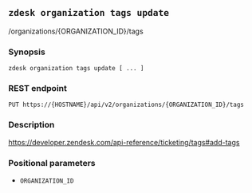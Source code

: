 ## `zdesk organization tags update`

/organizations/{ORGANIZATION_ID}/tags

### Synopsis

    zdesk organization tags update [ ... ]

### REST endpoint

    PUT https://{HOSTNAME}/api/v2/organizations/{ORGANIZATION_ID}/tags

### Description

https://developer.zendesk.com/api-reference/ticketing/tags#add-tags

### Positional parameters

* `ORGANIZATION_ID`

